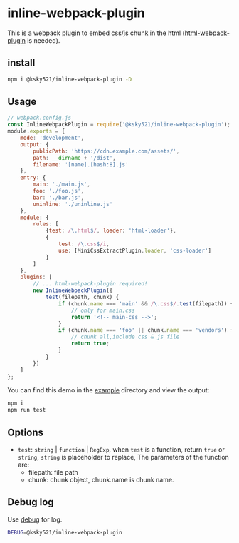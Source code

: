 # inline-webpack-plugin

This is a webpack plugin to embed css/js chunk in the html ([html-webpack-plugin](https://github.com/jantimon/html-webpack-plugin) is needed).

## install

```bash
npm i @ksky521/inline-webpack-plugin -D
```

## Usage

```js
// webpack.config.js
const InlineWebpackPlugin = require('@ksky521/inline-webpack-plugin');
module.exports = {
    mode: 'development',
    output: {
        publicPath: 'https://cdn.example.com/assets/',
        path: __dirname + '/dist',
        filename: '[name].[hash:8].js'
    },
    entry: {
        main: './main.js',
        foo: './foo.js',
        bar: './bar.js',
        uninline: './uninline.js'
    },
    module: {
        rules: [
            {test: /\.html$/, loader: 'html-loader'},
            {
                test: /\.css$/i,
                use: [MiniCssExtractPlugin.loader, 'css-loader']
            }
        ]
    },
    plugins: [
        // ... html-webpack-plugin required!
        new InlineWebpackPlugin({
            test(filepath, chunk) {
                if (chunk.name === 'main' && /\.css$/.test(filepath)) {
                    // only for main.css
                    return '<!-- main-css -->';
                }
                if (chunk.name === 'foo' || chunk.name === 'vendors') {
                    // chunk all,include css & js file
                    return true;
                }
            }
        })
    ]
};
```

You can find this demo in the [example](https://github.com/ksky521/inline-webpack-plugin/tree/master/example) directory and view the output:

```bash
npm i
npm run test
```

## Options

-   `test`: `string` | `function` | `RegExp`, when `test` is a function, return `true` or `string`, `string` is placeholder to replace, The parameters of the function are:
    -   filepath: file path
    -   chunk: chunk object, chunk.name is chunk name.

## Debug log

Use [debug](https://www.npmjs.com/package/debug) for log.

```bash
DEBUG=@ksky521/inline-webpack-plugin
```
